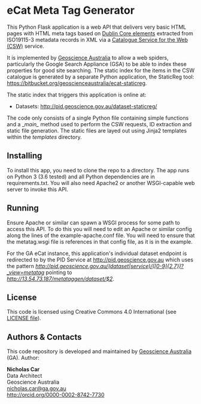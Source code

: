 # eCat Meta Tag Generator
This Python Flask application is a web API that delivers very basic HTML pages with HTML meta tags based on 
[Dublin Core elements](http://dublincore.org/documents/dces/) extracted from ISO19115-3 metadata records in XML via a 
[Catalogue Service for the Web (CSW)](https://en.wikipedia.org/wiki/Catalog_Service_for_the_Web) service. 

It is implemented by [Geoscience Australia](http://www.ga.gov.au) to allow a web spiders, particularly the Google Search 
Appliance (GSA) to be able to index these properties for good site searching. The static index for the items in the CSW 
catalogue is generated by a separate Python application, the StaticReg tool: 
<https://bitbucket.org/geoscienceaustralia/ecat-staticreg>.
 
The static index that triggers this application is online at:

* Datasets: <http://pid.geoscience.gov.au/dataset-staticreg/>  

The code only consists of a single Python file containing simple functions and a \__main\__ method used to perform the 
CSW requests, ID extraction and static file generation. The static files are layed out using Jinja2 templates within
the _templates_ directory.


## Installing
To install this app, you need to clone the repo to a directory. The app runs on Python 3 (3.6 tested) and all Python 
dependencies are in requirements.txt. You will also need Apache2 or another WSGI-capable web server to invoke this API.


## Running
Ensure Apache or similar can spawn a WSGI process for some path to access this API. To do this you will need to edit an 
Apache or similar config along the lines of the example-apache.conf file. You will need to ensure that the metatag.wsgi 
 file is references in that config file, as it is in the example.
 
For the GA eCat instance, this application's individual dataset endpoint is redirected to by the PID Service at 
<http://pid.geoscience.gov.au> which uses the pattern 
*http://pid.geoscience.gov.au/(dataset|service)/([0-9]{2,7})?_view=metatag* pointing to  
*http://13.54.73.187/metataggen/dataset/$2*.


## License
This code is licensed using Creative Commons 4.0 International (see [LICENSE file](LICENSE)).


## Authors & Contacts
This code repository is developed and maintained by [Geoscience Australia](http://www.ga.gov.au) (GA). Author:  

**Nicholas Car**  
Data Architect  
Geoscience Australia  
<nicholas.car@ga.gov.au>   
<http://orcid.org/0000-0002-8742-7730>  

